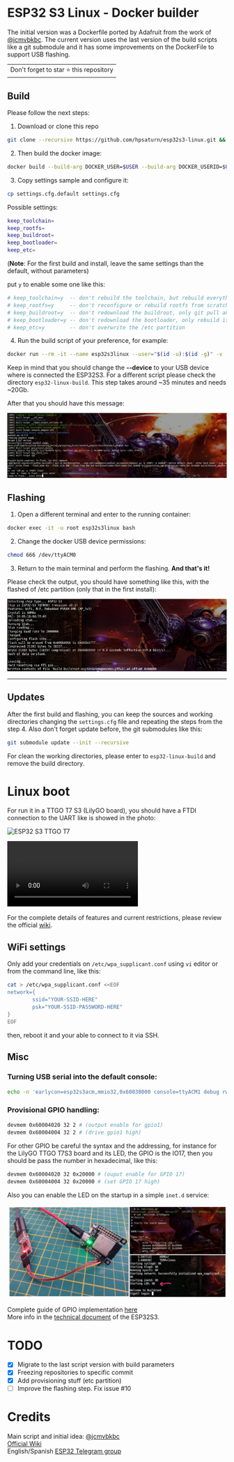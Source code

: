 
# ESP32 S3 Linux - Docker builder

The initial version was a Dockerfile ported by Adafruit from the work of [@jcmvbkbc](http://wiki.osll.ru/doku.php/etc:users:jcmvbkbc:linux-xtensa:esp32s3). The current version uses the last version of the build scripts like a git submodule and it has some improvements on the DockerFile to support USB flashing.

<table>
	<tr>
		<td>
			Don't forget to star ⭐ this repository
		</td>
	</tr>
</table>

## Build

Please follow the next steps:

1. Download or clone this repo

```bash
git clone --recursive https://github.com/hpsaturn/esp32s3-linux.git && cd esp32s3-linux
```

2. Then build the docker image:

```bash
docker build --build-arg DOCKER_USER=$USER --build-arg DOCKER_USERID=$UID -t esp32linuxbase .
```

3. Copy settings sample and configure it:

```bash
cp settings.cfg.default settings.cfg
```

Possible settings:

```bash
keep_toolchain=
keep_rootfs=
keep_buildroot=
keep_bootloader=
keep_etc=
```

(**Note**: For the first build and install, leave the same settings than the default, without parameters)

put `y` to enable some one like this:

```bash
# keep_toolchain=y	-- don't rebuild the toolchain, but rebuild everything else
# keep_rootfs=y		-- don't reconfigure or rebuild rootfs from scratch. Would still apply overlay changes
# keep_buildroot=y	-- don't redownload the buildroot, only git pull any updates into it
# keep_bootloader=y	-- don't redownload the bootloader, only rebuild it
# keep_etc=y		-- don't overwrite the /etc partition
```

4. Run the build script of your preference, for example:

```bash
docker run --rm -it --name esp32s3linux --user="$(id -u):$(id -g)" -v ./esp32-linux-build:/app --env-file settings.cfg --device=/dev/ttyACM0 esp32linuxbase ./rebuild-esp32s3-linux-wifi.sh
```

Keep in mind that you should change the **--device** to your USB device where is connected the ESP32S3. For a different script please check the directory `esp32-linux-build`. This step takes around ~35 minutes and needs ~20Gb.

After that you should have this message:

![ESP32S3 Linux finish build](screenshots/docker_build_before_flash.jpg)

## Flashing

1. Open a different terminal and enter to the running container:

```bash
docker exec -it -u root esp32s3linux bash
```

2. Change the docker USB device permissions:

```bash
chmod 666 /dev/ttyACM0 
```

3. Return to the main terminal and perform the flashing. **And that's it!**

Please check the output, you should have something like this, with the flashed of /etc partition (only that in the first install):

![ESP32S3 Linux final flashing](screenshots/docker_flashing.jpg)

---

## Updates

After the first build and flashing, you can keep the sources and working directories changing the `settings.cfg` file and repeating the steps from the step 4. Also don't forget update before, the git submodules like this:

```bash
git submodule update --init --recursive
```

For clean the working directories, please enter to `esp32-linux-build` and remove the build directory.

# Linux boot

For run it in a TTGO T7 S3 (LilyGO board), you should have a FTDI connection to the UART like is showed in the photo:

![ESP32 S3 TTGO T7](https://user-images.githubusercontent.com/423856/249864617-08cf71ac-8773-4c3b-b5a3-d8912b5b9c05.jpg)  

<video src="https://user-images.githubusercontent.com/423856/249861308-74ca4fc8-d0ab-4cc3-9166-cf66c65c70d8.mp4" controls="controls" style="max-width: 730px;">
</video>

For the complete details of features and current restrictions, please review the official [wiki](http://wiki.osll.ru/doku.php/etc:users:jcmvbkbc:linux-xtensa:esp32s3).

## WiFi settings

Only add your credentials on `/etc/wpa_supplicant.conf` using `vi` editor or from the command line, like this:

```bash
cat > /etc/wpa_supplicant.conf <<EOF
network={
        ssid="YOUR-SSID-HERE"
        psk="YOUR-SSID-PASSWORD-HERE"
}
EOF
```

then, reboot it and your able to connect to it via SSH.

## Misc

### Turning USB serial into the default console:

```bash
echo -n 'earlycon=esp32s3acm,mmio32,0x60038000 console=ttyACM1 debug rw root=mtd:rootfs no_hash_pointers' > /etc/cmdline
```

### Provisional GPIO handling:

```bash
devmem 0x60004020 32 2 # (output enable for gpio1)
devmem 0x60004004 32 2 # (drive gpio1 high)
```

For other GPIO be careful the syntax and the addressing, for instance for the LilyGO TTGO T7S3 board and its LED, the GPIO is the IO17, then you should be pass the number in hexadecimal, like this:

```bash
devmem 0x60004020 32 0x20000 # (ouput enable for GPIO 17)
devmem 0x60004004 32 0x20000 # (set GPIO 17 high)
```

Also you can enable the LED on the startup in a simple `inet.d` service:

![GPIO working via devmem](screenshots/gpio_via_devmem.jpg)

Complete guide of GPIO implementation [here](http://wiki.osll.ru/doku.php/etc:users:jcmvbkbc:linux-xtensa:esp32s3:gpio)  
More info in the [technical document](https://www.espressif.com/sites/default/files/documentation/esp32-s3_technical_reference_manual_en.pdf) of the ESP32S3.

# TODO

- [x] Migrate to the last script version with build parameters
- [x] Freezing repositories to specific commit
- [x] Add provisioning stuff (etc partition)
- [ ] Improve the flashing step. Fix issue #10

# Credits

Main script and initial idea: [@jcmvbkbc](https://gist.github.com/jcmvbkbc/316e6da728021c8ff670a24e674a35e6)  
[Official Wiki](http://wiki.osll.ru/doku.php/etc:users:jcmvbkbc:linux-xtensa:esp32s3)  
English/Spanish [ESP32 Telegram group](https://t.me/esp_es)
